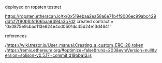 deployed on ropsten testnet

https://ropsten.etherscan.io/tx/0x519ebaa2ea58a6e71b4f9006ec99abc429ddfcf7f80b1bfc166baa9494a3b7d2
created contract = '0x0875e9cbac113e624e4cd0501dc45d24e13d4641'





references

/https://wiki.trezor.io/User_manual:Creating_a_custom_ERC-20_token
/https://remix.ethereum.org/#optimize=false&runs=200&evmVersion=null&version=soljson-v0.5.17+commit.d19bba13.js
